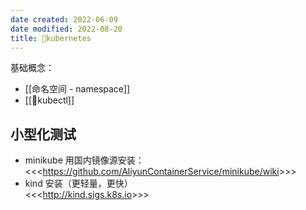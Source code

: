 ```yaml
---
date created: 2022-06-09
date modified: 2022-08-20
title: 🤖kubernetes
---
```


基础概念：
- [[命名空间 - namespace]]
- [[🤖kubectl]]

## 小型化测试

- minikube 用国内镜像源安装：  
	<<<<https://github.com/AliyunContainerService/minikube/wiki>>>>
- kind 安装（更轻量，更快）  
	<<<<http://kind.sigs.k8s.io>>>>
